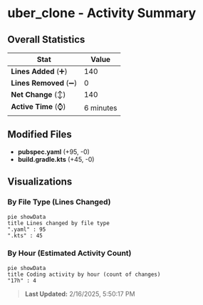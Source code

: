 # uber_clone - Activity Summary 

## Overall Statistics

| Stat                   | Value                                                             |
| ---------------------- | ----------------------------------------------------------------- |
| **Lines Added** (➕)   | 140                                          |
| **Lines Removed** (➖) | 0                                        |
| **Net Change** (↕)    | 140                |
| **Active Time** (⌚)   | 6 minutes |


## Modified Files
- **pubspec.yaml** (+95, -0)
- **build.gradle.kts** (+45, -0)

## Visualizations

### By File Type (Lines Changed)

```mermaid
pie showData
title Lines changed by file type
".yaml" : 95
".kts" : 45
```

### By Hour (Estimated Activity Count)

```mermaid
pie showData
title Coding activity by hour (count of changes)
"17h" : 4
```


> **Last Updated:** 2/16/2025, 5:50:17 PM